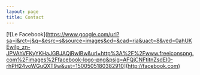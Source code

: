 ```yaml
---
layout: page
title: Contact
---
```

[![Le Facebook](https://www.google.com/url?sa=i&rct=j&q=&esrc=s&source=images&cd=&cad=rja&uact=8&ved=0ahUKEwilp_zn-JPVAhVFKyYKHaJGBJAQjRwIBw&url=http%3A%2F%2Fwww.freeiconspng.com%2Fimages%2Ffacebook-logo-png&psig=AFQjCNFtitnZsdEI0-rhPH24voWGuQXT9w&ust=1500505180382910](http://facebook.com)
